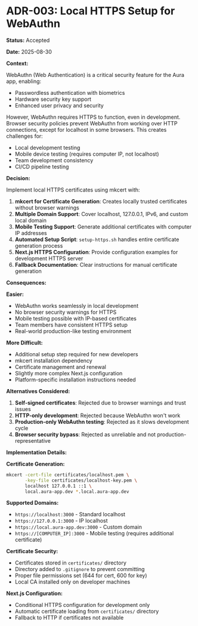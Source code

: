 # ADR-003: Local HTTPS Setup for WebAuthn

**Status:** Accepted

**Date:** 2025-08-30

**Context:**

WebAuthn (Web Authentication) is a critical security feature for the Aura app, enabling:
- Passwordless authentication with biometrics
- Hardware security key support
- Enhanced user privacy and security

However, WebAuthn requires HTTPS to function, even in development. Browser security policies prevent WebAuthn from working over HTTP connections, except for localhost in some browsers. This creates challenges for:
- Local development testing
- Mobile device testing (requires computer IP, not localhost)
- Team development consistency
- CI/CD pipeline testing

**Decision:**

Implement local HTTPS certificates using mkcert with:

1. **mkcert for Certificate Generation**: Creates locally trusted certificates without browser warnings
2. **Multiple Domain Support**: Cover localhost, 127.0.0.1, IPv6, and custom local domain
3. **Mobile Testing Support**: Generate additional certificates with computer IP addresses
4. **Automated Setup Script**: `setup-https.sh` handles entire certificate generation process
5. **Next.js HTTPS Configuration**: Provide configuration examples for development HTTPS server
6. **Fallback Documentation**: Clear instructions for manual certificate generation

**Consequences:**

**Easier:**
- WebAuthn works seamlessly in local development
- No browser security warnings for HTTPS
- Mobile testing possible with IP-based certificates
- Team members have consistent HTTPS setup
- Real-world production-like testing environment

**More Difficult:**
- Additional setup step required for new developers
- mkcert installation dependency
- Certificate management and renewal
- Slightly more complex Next.js configuration
- Platform-specific installation instructions needed

**Alternatives Considered:**

1. **Self-signed certificates**: Rejected due to browser warnings and trust issues
2. **HTTP-only development**: Rejected because WebAuthn won't work
3. **Production-only WebAuthn testing**: Rejected as it slows development cycle
4. **Browser security bypass**: Rejected as unreliable and not production-representative

**Implementation Details:**

**Certificate Generation:**
```bash
mkcert -cert-file certificates/localhost.pem \
       -key-file certificates/localhost-key.pem \
       localhost 127.0.0.1 ::1 \
       local.aura-app.dev *.local.aura-app.dev
```

**Supported Domains:**
- `https://localhost:3000` - Standard localhost
- `https://127.0.0.1:3000` - IP localhost
- `https://local.aura-app.dev:3000` - Custom domain
- `https://[COMPUTER_IP]:3000` - Mobile testing (requires additional certificate)

**Certificate Security:**
- Certificates stored in `certificates/` directory
- Directory added to `.gitignore` to prevent committing
- Proper file permissions set (644 for cert, 600 for key)
- Local CA installed only on developer machines

**Next.js Configuration:**
- Conditional HTTPS configuration for development only
- Automatic certificate loading from `certificates/` directory
- Fallback to HTTP if certificates not available